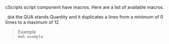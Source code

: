 cScripts script component have macros. Here are a list of available macros.


`_QUA` the QUA stands Quantity and it duplicates a lines from a minimum of 0 times to a maximum of 12
> Example<br>
> ```meh example```